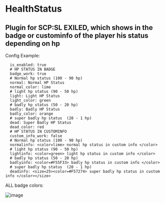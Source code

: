# HealthStatus
## Plugin for SCP:SL EXILED, which shows in the badge or custominfo of the player his status depending on hp

Config Example: 
```
  is_enabled: true
  # HP STATUS IN BADGE
  badge_work: true
  # Normal hp status (100 - 90 hp)
  normal: Normal HP Status
  normal_color: lime
  # light hp status (90 - 50 hp)
  light: Light HP Status
  light_color: green
  # badly hp status (50 - 20 hp)
  badly: Badly HP Status
  badly_color: orange
  # super badly hp status  (20 - 1 hp)
  dead: Super Badly HP Status
  dead_color: red
  # HP STATUS IN CUSTOMINFO
  custom_info_work: false
  # Normal hp status (100 - 90 hp)
  normalinfo: <color=lime> normal hp status in custom info </color>
  # light hp status (90 - 50 hp)
  lightinfo: <color=green> light hp status in custom info </color>
  # badly hp status (50 - 20 hp)
  badlyinfo: <color=#F55F33> badly hp status in custom info </color>
  # super badly hp status  (20 - 1 hp)
  deadinfo: <size=25><color=#F57274> super badly hp status in custom info </color></size>
  ```
  ALL badge colors:
  
  
  ![image](https://user-images.githubusercontent.com/91956903/142755557-ef1e9ba6-275b-4532-8ba9-a4270485b6ba.png)

